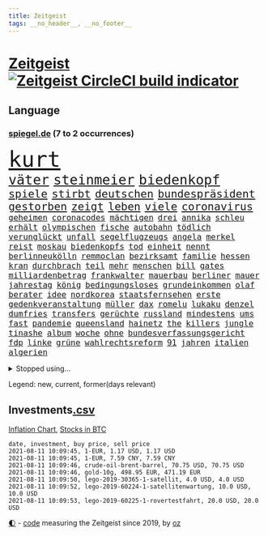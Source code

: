```yaml
---
title: Zeitgeist
tags: __no_header__, __no_footer__
---
```


# [Zeitgeist](https://oliz.io/zeitgeist/) [![Zeitgeist CircleCI build indicator](https://circleci.com/gh/ooz/zeitgeist.svg?style=shield)](https://circleci.com/gh/ooz/zeitgeist)

## Language

<h3><a href="https://www.spiegel.de" target="_blank">spiegel.de</a> (7 to 2 occurrences)</h3>
<p style="font-family:monospace">
<span style="font-size:32pt"><a href="news_links.html#kurt" class="current">kurt</a></span>
<br>
<span style="font-size:20pt"><a href="news_links.html#väter" class="current">väter</a></span>
<span style="font-size:20pt"><a href="news_links.html#steinmeier" class="current">steinmeier</a></span>
<span style="font-size:20pt"><a href="news_links.html#biedenkopf" class="new">biedenkopf</a></span>
<br>
<span style="font-size:16pt"><a href="news_links.html#spiele" class="current">spiele</a></span>
<span style="font-size:16pt"><a href="news_links.html#stirbt" class="current">stirbt</a></span>
<span style="font-size:16pt"><a href="news_links.html#deutschen" class="current">deutschen</a></span>
<span style="font-size:16pt"><a href="news_links.html#bundespräsident" class="current">bundespräsident</a></span>
<span style="font-size:16pt"><a href="news_links.html#gestorben" class="current">gestorben</a></span>
<span style="font-size:16pt"><a href="news_links.html#zeigt" class="current">zeigt</a></span>
<span style="font-size:16pt"><a href="news_links.html#leben" class="current">leben</a></span>
<span style="font-size:16pt"><a href="news_links.html#viele" class="current">viele</a></span>
<span style="font-size:16pt"><a href="news_links.html#coronavirus" class="current">coronavirus</a></span>
<br>
<span style="font-size:12pt"><a href="news_links.html#geheimen" class="current">geheimen</a></span>
<span style="font-size:12pt"><a href="news_links.html#coronacodes" class="new">coronacodes</a></span>
<span style="font-size:12pt"><a href="news_links.html#mächtigen" class="current">mächtigen</a></span>
<span style="font-size:12pt"><a href="news_links.html#drei" class="current">drei</a></span>
<span style="font-size:12pt"><a href="news_links.html#annika" class="new">annika</a></span>
<span style="font-size:12pt"><a href="news_links.html#schleu" class="new">schleu</a></span>
<span style="font-size:12pt"><a href="news_links.html#erhält" class="current">erhält</a></span>
<span style="font-size:12pt"><a href="news_links.html#olympischen" class="current">olympischen</a></span>
<span style="font-size:12pt"><a href="news_links.html#fische" class="new">fische</a></span>
<span style="font-size:12pt"><a href="news_links.html#autobahn" class="current">autobahn</a></span>
<span style="font-size:12pt"><a href="news_links.html#tödlich" class="current">tödlich</a></span>
<span style="font-size:12pt"><a href="news_links.html#verunglückt" class="current">verunglückt</a></span>
<span style="font-size:12pt"><a href="news_links.html#unfall" class="current">unfall</a></span>
<span style="font-size:12pt"><a href="news_links.html#segelflugzeugs" class="current">segelflugzeugs</a></span>
<span style="font-size:12pt"><a href="news_links.html#angela" class="current">angela</a></span>
<span style="font-size:12pt"><a href="news_links.html#merkel" class="current">merkel</a></span>
<span style="font-size:12pt"><a href="news_links.html#reist" class="current">reist</a></span>
<span style="font-size:12pt"><a href="news_links.html#moskau" class="current">moskau</a></span>
<span style="font-size:12pt"><a href="news_links.html#biedenkopfs" class="new">biedenkopfs</a></span>
<span style="font-size:12pt"><a href="news_links.html#tod" class="current">tod</a></span>
<span style="font-size:12pt"><a href="news_links.html#einheit" class="current">einheit</a></span>
<span style="font-size:12pt"><a href="news_links.html#nennt" class="current">nennt</a></span>
<span style="font-size:12pt"><a href="news_links.html#berlinneukölln" class="current">berlinneukölln</a></span>
<span style="font-size:12pt"><a href="news_links.html#remmoclan" class="new">remmoclan</a></span>
<span style="font-size:12pt"><a href="news_links.html#bezirksamt" class="current">bezirksamt</a></span>
<span style="font-size:12pt"><a href="news_links.html#familie" class="current">familie</a></span>
<span style="font-size:12pt"><a href="news_links.html#hessen" class="current">hessen</a></span>
<span style="font-size:12pt"><a href="news_links.html#kran" class="new">kran</a></span>
<span style="font-size:12pt"><a href="news_links.html#durchbrach" class="new">durchbrach</a></span>
<span style="font-size:12pt"><a href="news_links.html#teil" class="current">teil</a></span>
<span style="font-size:12pt"><a href="news_links.html#mehr" class="current">mehr</a></span>
<span style="font-size:12pt"><a href="news_links.html#menschen" class="current">menschen</a></span>
<span style="font-size:12pt"><a href="news_links.html#bill" class="current">bill</a></span>
<span style="font-size:12pt"><a href="news_links.html#gates" class="current">gates</a></span>
<span style="font-size:12pt"><a href="news_links.html#milliardenbetrag" class="current">milliardenbetrag</a></span>
<span style="font-size:12pt"><a href="news_links.html#frankwalter" class="current">frankwalter</a></span>
<span style="font-size:12pt"><a href="news_links.html#mauerbau" class="current">mauerbau</a></span>
<span style="font-size:12pt"><a href="news_links.html#berliner" class="current">berliner</a></span>
<span style="font-size:12pt"><a href="news_links.html#mauer" class="current">mauer</a></span>
<span style="font-size:12pt"><a href="news_links.html#jahrestag" class="current">jahrestag</a></span>
<span style="font-size:12pt"><a href="news_links.html#könig" class="current">könig</a></span>
<span style="font-size:12pt"><a href="news_links.html#bedingungsloses" class="current">bedingungsloses</a></span>
<span style="font-size:12pt"><a href="news_links.html#grundeinkommen" class="current">grundeinkommen</a></span>
<span style="font-size:12pt"><a href="news_links.html#olaf" class="current">olaf</a></span>
<span style="font-size:12pt"><a href="news_links.html#berater" class="current">berater</a></span>
<span style="font-size:12pt"><a href="news_links.html#idee" class="current">idee</a></span>
<span style="font-size:12pt"><a href="news_links.html#nordkorea" class="current">nordkorea</a></span>
<span style="font-size:12pt"><a href="news_links.html#staatsfernsehen" class="current">staatsfernsehen</a></span>
<span style="font-size:12pt"><a href="news_links.html#erste" class="current">erste</a></span>
<span style="font-size:12pt"><a href="news_links.html#gedenkveranstaltung" class="new">gedenkveranstaltung</a></span>
<span style="font-size:12pt"><a href="news_links.html#müller" class="current">müller</a></span>
<span style="font-size:12pt"><a href="news_links.html#dax" class="new">dax</a></span>
<span style="font-size:12pt"><a href="news_links.html#romelu" class="current">romelu</a></span>
<span style="font-size:12pt"><a href="news_links.html#lukaku" class="current">lukaku</a></span>
<span style="font-size:12pt"><a href="news_links.html#denzel" class="new">denzel</a></span>
<span style="font-size:12pt"><a href="news_links.html#dumfries" class="new">dumfries</a></span>
<span style="font-size:12pt"><a href="news_links.html#transfers" class="current">transfers</a></span>
<span style="font-size:12pt"><a href="news_links.html#gerüchte" class="current">gerüchte</a></span>
<span style="font-size:12pt"><a href="news_links.html#russland" class="current">russland</a></span>
<span style="font-size:12pt"><a href="news_links.html#mindestens" class="current">mindestens</a></span>
<span style="font-size:12pt"><a href="news_links.html#ums" class="current">ums</a></span>
<span style="font-size:12pt"><a href="news_links.html#fast" class="current">fast</a></span>
<span style="font-size:12pt"><a href="news_links.html#pandemie" class="current">pandemie</a></span>
<span style="font-size:12pt"><a href="news_links.html#queensland" class="new">queensland</a></span>
<span style="font-size:12pt"><a href="news_links.html#hainetz" class="new">hainetz</a></span>
<span style="font-size:12pt"><a href="news_links.html#the" class="current">the</a></span>
<span style="font-size:12pt"><a href="news_links.html#killers" class="new">killers</a></span>
<span style="font-size:12pt"><a href="news_links.html#jungle" class="new">jungle</a></span>
<span style="font-size:12pt"><a href="news_links.html#tinashe" class="new">tinashe</a></span>
<span style="font-size:12pt"><a href="news_links.html#album" class="current">album</a></span>
<span style="font-size:12pt"><a href="news_links.html#woche" class="current">woche</a></span>
<span style="font-size:12pt"><a href="news_links.html#ohne" class="current">ohne</a></span>
<span style="font-size:12pt"><a href="news_links.html#bundesverfassungsgericht" class="current">bundesverfassungsgericht</a></span>
<span style="font-size:12pt"><a href="news_links.html#fdp" class="current">fdp</a></span>
<span style="font-size:12pt"><a href="news_links.html#linke" class="current">linke</a></span>
<span style="font-size:12pt"><a href="news_links.html#grüne" class="current">grüne</a></span>
<span style="font-size:12pt"><a href="news_links.html#wahlrechtsreform" class="current">wahlrechtsreform</a></span>
<span style="font-size:12pt"><a href="news_links.html#91" class="current">91</a></span>
<span style="font-size:12pt"><a href="news_links.html#jahren" class="current">jahren</a></span>
<span style="font-size:12pt"><a href="news_links.html#italien" class="current">italien</a></span>
<span style="font-size:12pt"><a href="news_links.html#algerien" class="current">algerien</a></span>
</p>
<details>
<summary>Stopped using...</summary>
<p class="former" style="font-size:12pt">
bemüht(296) wirkte(296) awards(295) co₂(295) eindrücke(295) fußballs(295) inklusive(295) lufthansa(295) richterin(295) umfeld(295) investieren(294) abends(293) aufmerksamkeit(293) entdeckung(293) fabrik(293) krankenhäusern(293) kurzem(293) paare(293) bekanntesten(292) beliebt(292) beobachten(292) berichterstattung(292) bundeskanzler(292) bundesland(292) gewaltsam(292) ignoriert(292) liefert(292) märz(292) verhandelt(292) vorantreiben(292) überwinden(292) and(291) bitte(291) cool(291) dach(291) harry(291) insekten(291) kennt(291) leipziger(291) locker(291) mithilfe(291) schlimmer(291) verbands(291) 300(290) anne(290) ehemaliger(290) gebaut(290) humanitäre(290) kita(290) kritische(290) positionen(290) sicherheitskräfte(290) teslachef(290) unterlagen(290) vorstellung(290) ärmere(290) überreste(290) abstimmen(289) ehren(289) elisabeth(289) gefasst(289) geliefert(289) innenstadt(289) kämpfte(289) lehnen(289) maximal(289) nahverkehr(289) nominierung(289) rechtsextremen(289) usbürger(289) version(289) versteckt(289) anerkannt(288) botschaften(288) einzig(288) emma(288) englische(288) erholung(288) ersatz(288) gefordert(288) gleichstellung(288) guterres(288) infrage(288) joshua(288) reduziert(288) regt(288) reihe(288) rock(288) schülern(288) vorbereitet(288) 41(287) 79(287) büros(287) franziska(287) führerschein(287) gefechte(287) geheimnis(287) giffey(287) hannover(287) hinterlassen(287) historisch(287) marija(287) mathias(287) rb(287) russischer(287) spdgesundheitsexperte(287) spielzeit(287) sprengstoff(287) stürmer(287) treffer(287) zurückgetreten(287) ausgewertet(286) ausgleich(286) aussieht(286) bekannte(286) bekannten(286) ecuador(286) einzug(286) entwickelt(286) grünheide(286) kommunikation(286) kompliziert(286) mieter(286) mitte(286) nahen(286) paderborn(286) pflege(286) reise(286) solcher(286) spaniens(286) sv(286) verschärfung(286) website(286) 1945(285) 96(285) 98(285) ansatz(285) bestätigen(285) chris(285) fortschritt(285) freiburg(285) ganzes(285) haken(285) impfbereitschaft(285) seiten(285) steuert(285) strafstoß(285) super(285) wm(285) öffentlichkeit(285) angesteckt(284) aufgehoben(284) besucher(284) blamage(284) geprüft(284) gesundheitssystem(284) hai(284) haltung(284) heißen(284) messerattacke(284) nadal(284) namens(284) nächtliche(284) regierungspartei(284) schwarzer(284) unbekannter(284) verbrechen(284) vertrauliche(284) überwunden(284) 30000(283) anstehenden(283) dringend(283) endspiel(283) erinnern(283) gerufen(283) grün(283) gutachten(283) hund(283) inhaftiert(283) mitgeteilt(283) oberlandesgericht(283) preisen(283) sendet(283) 34(282) braunschweig(282) eishockey(282) kochinstituts(282) matteo(282) nürnberg(282) reißt(282) stanley(282) strecke(282) teilgenommen(282) ton(282) verzögern(282) wurzeln(282) bestes(281) generationen(281) korrekt(281) melanie(281) sichergestellt(281) unterliegt(281) virtuell(281) zuversichtlich(281) öl(281) endgültige(280) flüchtlingen(280) kriterien(280) modell(280) nutzten(280) rechtspopulisten(280) roboter(280) saisonsieg(280) samuel(280) times(280) trainiert(280) ursprung(280) verdeutlicht(280) bewegen(279) einsetzen(279) elektrische(279) gesprengt(279) hob(279) kronprinz(279) löw(279) milde(279) mode(279) schwersten(279) siegen(279) vernachlässigt(279) verschwörungstheorien(279) zimmer(279) ansicht(278) befreien(278) erfindung(278) island(278) libyen(278) mutmaßlichem(278) präsidentin(278) stadtteil(278) therapie(278) triumph(278) wirksam(278) band(277) bewertung(277) drastisch(277) drastische(277) erlitt(277) erschwert(277) französischen(277) gefangene(277) königsfamilie(277) nordrheinwestfälischen(277) potenzial(277) steckte(277) uefa(277) ungewöhnliche(277) verhängnis(277) innenstädte(276) sinn(276) verbündete(276) berühmten(275) brauche(275) coronaschutz(275) dämpfer(275) feind(275) leipzigs(275) platzen(275) schnitt(275) schäuble(275) can(274) euparlament(274) gedenkfeier(274) gemälde(274) gesamten(274) kanzlerkandidatur(274) lädt(274) republik(274) schläft(274) virologen(274) zuckerberg(274) auflagen(273) bundesgesundheitsminister(273) gang(273) mohammed(273) neuauflage(273) sehnsucht(273) wiederholen(273) zurückhaltend(273) zuschauern(273) begriff(272) griechen(272) kindes(272) kinos(272) kooperation(272) ökonomen(272) abkehr(271) außerhalb(271) beantworten(271) detail(271) erzielte(271) geklagt(271) holocaust(271) klassiker(271) national(271) nordkoreas(271) reichlich(271) ablehnung(270) belege(270) betrifft(270) bett(270) brandenburger(270) jong(270) konkrete(270) nah(270) spiegelleser(270) un(270) verschiedenen(270) wahrscheinlich(270) begründet(269) bestand(269) rekordsumme(269) verwandelt(269) 28(268) auktion(268) erfüllen(268) fach(268) namhafte(268) samstagmorgen(268) sicheren(268) solange(268) unabhängig(268) verschwörung(268) verwickelt(268) zulässig(268) öffentliche(268) artikel(267) autobranche(267) dran(267) fan(267) homosexuellen(267) klarer(267) umsätze(267) amerikas(266) aufgestellt(266) balance(266) bezeichnete(266) familienberater(266) hürde(266) premierministers(266) prognose(266) umweltbundesamt(266) defensive(265) frisch(265) infektionsgeschehen(265) verhandeln(265) überfahren(265) aufschub(264) hängt(264) indirekt(264) mitfavorit(264) motive(264) schulschließungen(264) ulrich(264) wählte(264) boomen(263) hessischen(263) konzentrationslager(263) le(263) netflixserie(263) polizistin(263) unzufrieden(263) gekämpft(262) rentner(262) schockiert(262) schulpolitik(262) spitzenreiter(262) unterm(262) astronauten(261) bagdad(261) fußballem(261) landung(261) mühe(261) sinkende(261) strenger(261) verständnis(261) km/h(260) neunjährige(260) verwendung(260) vorgeführt(260) zuspruch(260) begrüßt(259) beweise(259) flagge(259) gefällt(259) stahl(259) keeper(258) me(258) 140(256) wrack(256) ball(255) ministerien(255) möglichkeiten(255) 47(254) gesetzliche(254) neymar(254) vermieter(254) coronapatienten(253) initiativen(253) verfolger(253) 36(252) abermals(252) kindheit(252) schottische(252) vorbestraft(252) entlang(251) blake(250) flughafens(250) mafia(250) vollem(250) bewegt(249) erhoffen(249) jadon(249) vizekanzler(249) vergehen(248) wertvolle(248) beschlagnahmten(247) persönliches(247) summen(247) katharina(246) lehrkräfte(246) schwört(246) tyson(246) vorherrschaft(246) bewaffneten(245) mutation(245) wiedergewählt(245) gedenkt(244) zeitung(244) klappt(243) sauer(243) armen(242) erfolgreichen(242) frühe(242) nebenwirkungen(242) soldat(242) vorfällen(242) statue(241) trick(241) wasserstoff(241) kanal(240) youtuber(240) erreger(239) korrigieren(239) tagsüber(239) dämpft(237) jederzeit(237) missbrauchskomplex(237) pentagon(237) voraussetzung(237) austragung(236) eingeräumt(235) empfinden(235) halbzeitpause(235) heizen(235) sauerland(235) turniers(235) baldige(234) italienischer(234) truppenabzug(233) verunglückte(233) äthiopiens(233) karlsruhe(232) ungewöhnlichen(232) drohne(231) ungleichheit(231) meisterschaft(230) nominierungen(230) schach(230) unicef(230) beach(229) janet(229) offener(229) yellen(229) zweck(229) genial(228) lieferungen(228) psychischen(228) schnelltest(228) wmtitel(228) cambridge(227) aggressiv(226) ausgemacht(225) rolf(224) beerdigt(223) zocken(222) zusätzliche(222) 43jähriger(221) bösen(221) hinterbliebene(221) intern(220) elliot(219) regelmäßig(219) versinken(219) erfüllung(218) loslegen(218) stromausfall(218) berühmtesten(216) gelangt(216) parteiausschluss(216) parteichefin(216) verdächtig(216) vertrauten(216) effekt(213) attackierten(211) berühmtes(210) leiter(210) aufheben(209) nick(209) starkes(209) schärfer(208) lücken(207) kommuniziert(206) auslieferung(205) karolina(205) schütze(205) drittes(204) empfindet(203) kubas(203) blumen(202) fremde(200) rädern(200) bauarbeiten(198) fischern(198) impfnachweis(198) perspektive(198) 64jährige(197) adler(197) fußgängerzonen(197) willkürlich(197) gefährdete(196) befanden(194) blitz(194) konzerten(194) langjähriger(194) abiturienten(193) eliteuni(192) schwangerschaftsabbrüche(192) jazzmusiker(191) texte(191) einstellungen(190) frustrierte(188) technische(188) absetzen(187) wolff(186) gesamtsieg(184) langjährige(184) scheideweg(184) enkel(183) mutante(183) zusätzlichen(183) grunde(181) blockierten(179) impftermin(179) flugzeugabsturz(178) englischer(177) regelmäßige(177) autobauer(176) nebenjob(176) pkwmaut(176) berger(174) nutzungsbedingungen(174) downing(173) andy(172) angemessene(172) delmenhorst(172) gemüse(172) klappen(172) riskanter(172) copa(171) gaspipeline(171) berücksichtigen(170) verschossen(170) bergsteiger(168) flächendeckend(168) gelöscht(168) master(168) steine(168) goldbarren(167) viral(167) mietern(166) exklusiv(165) unionsfraktion(165) ausgewiesen(164) grundstück(164) kandidiert(164) lehrerin(164) oberhaupt(164) ungeeignet(164) armstrong(163) estland(163) sparkassen(163) rapide(162) überragenden(162) filmt(161) vulkan(160) abgefangen(159) jawort(158) inszenierte(157) ausländer(156) coronarisiko(156) menschenrechtslage(156) verleiht(156) inzidenzwerte(155) opel(154) verwehrt(154) aufholen(152) bein(151) kurzarbeiter(151) silva(151) traditionell(151) bayreuth(150) recherchiert(150) indiens(149) zutrauen(149) autobahnen(148) magen(147) ubahnstation(147) fassungslos(146) internat(146) islamist(146) royal(146) sexistische(146) strich(145) zulieferer(145) beunruhigt(144) gerichtliche(144) abbruch(142) großmeister(141) 29jähriger(139) korrupte(139) hilferuf(138) katholiken(138) krimi(138) phasen(138) sonnigen(138) lösten(137) einbau(136) großereignis(135) hurra(134) teenagerin(134) 65jährige(133) abheben(133) pen(133) reporterteam(132) absprachen(130) bundeswehrsoldat(130) rosa(130) schulkind(130) stadien(130) bejubelt(129) bräuchte(129) deep(129) salman(129) impfwillige(128) vielfältig(128) wiese(127) alben(126) diverser(126) dramatisches(126) senders(125) ethikrats(124) dieter(123) zuschüsse(123) einfangen(122) großstädte(122) thessaloniki(122) verlegung(122) häme(121) jordanien(121) realistisch(121) gegenkandidaten(120) immunisiert(119) strippenzieher(119) todestag(119) trikot(119) tschechiens(118) dementieren(117) hof(117) coronainzidenz(115) krönen(115) baku(114) besetzen(114) bildzeitung(114) einheimische(114) homophobe(114) investor(114) mexikos(114) unbeteiligte(114) belgiens(113) missglückten(113) onlinebanking(113) bastian(112) bedankte(112) einzufangen(112) gelbe(112) unweit(112) affen(111) buhlen(111) sterblichen(111) bundestrainers(110) nationalelf(110) abgestürzt(109) weckte(109) lebenswerter(108) 1974(107) bundesstaaten(107) philips(107) widow(107) erledigen(106) gutem(106) kuss(106) nhl(106) biber(104) landesverband(104) begrenzung(103) dubiosen(103) rächt(103) berechtigt(102) lösegeld(102) sturmböen(102) aggressiven(101) bröckelt(101) kellner(101) sprüche(101) borissow(100) indischen(100) münsterland(100) verlag(100) bojko(99) geschädigten(99) zelebriert(99) kasper(98) laxen(98) passagieren(98) aufreger(97) nordamerika(95) entzündete(94) rassemblement(94) blüht(93) cloud(93) disput(93) kommender(92) spitzenkandidatin(92) wandeln(92) ozean(91) schädlichen(91) tempolimit(91) 67jährige(90) degenkolb(90) geburtsort(90) hinauf(90) milliardenprojekt(90) neandertaler(90) rechnung(90) wirtschaftlich(90) erschüttern(89) financial(89) finanziert(89) leonardo(89) manila(89) pierre(89) wohnungsmarkt(89) aufgebrachte(88) eile(88) einheitlichen(88) gültigen(88) klangen(88) koloniale(88) pflegen(88) reichtum(88) zerren(88) techniken(87) überdüngung(87) 23000(86) fluch(86) schnellere(86) seniorenheim(86) bachmann(85) höherem(85) ramsey(85) tötungsabsicht(85) bildtv(84) ernte(84) forschende(84) heizt(84) remmoclans(84) wirtschaftsprojekt(84) formulierungen(83) grünenspitzenkandidatin(83) umwelthilfe(83) gesinnung(82) lampedusa(82) loben(82) nathan(82) planlos(82) einschlägig(81) sankt(81) wichtigere(81) auszurichten(80) berufstätige(80) abstinenz(79) batteriefabrik(79) partners(79) bundeswehrhelfer(78) durchzusetzen(78) eubehörde(78) mitsamt(78) raumfahrt(78) schädlich(78) abbrennen(77) entschädigungen(77) gewöhnungsbedürftig(77) grünes(77) protestaktionen(77) wägt(77) batteriezellen(76) festhält(76) blockbuster(75) dieselskandals(75) einzelfall(75) erlässt(75) homeofficepflicht(75) loslässt(75) maia(75) millionensumme(75) modus(75) möhren(75) sandu(75) spanisches(75) 1946(74) co₂abgabe(74) fremdverschulden(74) gestanden(74) itkonzern(74) kundinnen(74) achraf(73) abi(72) boerne(72) chefposten(72) gemeinderat(72) meisterwerk(72) randale(72) sommerferien(72) strahlte(72) comdirect(71) effekte(71) kane(71) lions(71) oldenburg(71) unkraut(71) bruchsal(70) derart(70) empfang(70) genialer(70) globaler(70) johanna(70) kaliforniens(70) landesteilen(70) sekt(70) 1987(69) abschalteinrichtung(69) busfahrers(69) gequält(69) günstigen(69) hungersnot(69) momentan(69) touristischen(69) vermelden(69) übungen(69) 149(68) 1981(68) achtzigerjahre(68) begraben(68) birgt(68) gemessenen(68) p(68) zollfahnder(68) bundesfamilienministerin(67) flexibel(67) rudolph(67) ziemiak(67) gesellen(66) lapid(66) tadschikistan(66) usverteidigungsministerium(66) blitzeinschlag(65) blues(65) geburtenrate(65) modi(65) narendra(65) 50jähriger(64) beton(64) bnd(64) gewünscht(64) hiphop(64) krieges(64) kriegsende(64) schnellstmöglich(64) ubahnhof(64) belächelt(63) manta(63) ubahn(63) ökosystem(63) biest(62) engagiert(62) impfquoten(62) mangelwirtschaft(62) notenbank(62) philippinischen(62) schnelltestergebnisse(62) übertrieben(62) aktivistinnen(61) cruise(61) erdbeeren(61) korb(61) windhorst(61) abstürze(60) anleitungen(60) arnold(60) bemerkte(60) mont(60) ransomwareattacke(60) regionalwahlen(60) reicher(60) zweifache(60) borahansgrohe(59) sagan(59) spoiler(59) vergraben(59) 79jährige(58) großeltern(58) heizkosten(58) kurzschluss(58) nahost(58) putzen(58) baum(57) community(57) kompletter(57) preisschub(57) rauschen(57) akzeptieren(56) bewährungsstrafen(56) cyberangriff(56) erklimmen(56) existenzfrage(56) strengeren(56) abgeschoben(55) jemanden(55) kontinents(55) pliskova(55) teslafabrik(55) ausgab(54) austragen(54) eindeutige(54) impfverweigerer(54) knieverletzung(54) unorthodox(54) adressen(53) erpresst(53) exnationalspieler(53) floskeln(53) franco(53) lernlücken(53) lernrückstände(53) ost(53) staatsgeheimnis(53) ständigen(53) testkonzept(53) unostudie(53) vielfaches(53) zew(53) überfielen(53) überzogen(53) dänemarks(52) eingeholt(52) gekentert(52) hackergruppe(52) nrwlandtag(52) scheinwerferlicht(52) surfer(52) zugeschlagen(52) beleidigten(51) decke(51) ermahnt(51) finaleinzug(51) geschlampt(51) obdachlose(51) reines(51) wessen(51) coronapositiv(50) gesichtet(50) waffenstillstand(50) außenhandel(49) dreh(49) galactic(49) haiangriff(49) herbe(49) parteispenden(49) schutzmacht(49) torrekord(49) unity(49) virgin(49) armenvierteln(48) einmischung(48) gesten(48) kärcher(48) leifheit(48) schreitet(48) unterstützern(48) verhaftung(48) french(47) sohns(47) wanderin(47) bodensee(46) gewohnheiten(46) usstreitkräfte(46) vorbehalten(46) zuwanderung(46) antisemitischer(45) banden(45) entsprechendes(45) unschuldig(45) verständigung(45) court(44) erlebnis(44) luxusmarke(44) passagierflugzeug(44) flohen(43) françois(43) gezeichnet(43) laune(43) weinen(43) eruption(42) vorangebracht(42) vorgängerin(42) witwer(42) erpresser(41) fehlte(41) us(41) argentinier(40) bauernhof(40) erwachen(40) fotoreportage(40) gruppierung(40) américa(39) gebäudes(39) kreidezähne(39) längerer(39) schlammschlacht(39) benzinpreis(38) botschafters(38) dani(38) emhalbfinale(38) emtitel(38) fünfjährigen(38) inside(38) messner(38) sotschi(38) sympathisiert(38) welttennis(38) österreichischer(38) angelique(37) ausgewählte(37) engländer(37) erschreckendes(37) hetzjagd(37) kerber(37) ministerrat(37) steuervergehen(37) vorschrift(37) fda(36) genehmigungen(36) kulturelle(36) materialmangel(36) otte(36) pride(36) aufgedeckt(35) bergwanderung(35) dallas(35) grandioses(35) gwen(35) lügt(35) schnelltestzentren(35) atempause(34) groteske(34) leichten(34) materialengpässe(34) recherchierte(34) skandinavien(34) warb(34) banging(33) frauenanteil(33) loony(33) luck(33) militäreinsatz(33) or(33) porn(33) ransomwareangriff(33) ölpreis(33) bergab(32) bescheiden(32) erstritten(32) gehasst(32) jagten(32) streben(32) vierteln(32) centre(31) paddeln(31) bulli(30) kreative(30) macrons(30) optimistischer(30) reformer(30) turnieren(30) wahlkampfchef(30) wundert(30) zurückgeführt(30) balenciaga(29) berufungsverfahren(29) beteuert(29) friseure(29) k(29) maskenstreit(29) modernes(29) raheem(29) rechtswidrig(29) seemeilen(29) sterling(29) tickets(29) wembley(29) 23jähriger(28) folgenden(28) neumünster(28) scheuen(28) schutzsuchenden(28) siebziger(28) topmanagern(28) verfahrens(28) dänen(27) homburg(27) rechtsextrem(27) sendungen(27) stabilität(27) systemische(27) gareth(26) linksextremen(26) schlau(26) schlüsselfigur(26) smarte(26) unverändert(26) verschoss(26) wimbledon(26) auspacken(25) demenz(25) hjulmand(25) hunsrück(25) kurzzeitig(25) mancini(25) normen(25) roberto(25) spielentscheidende(25) verabreden(25) wembleystadion(25) großfamilie(24) hubbleweltraumteleskop(24) militärflugzeug(24) ramos(24) 39jährige(23) aktivitäten(23) bundestagspräsident(23) christiane(23) death(23) diamanten(23) erhitzt(23) freiräume(23) gemüter(23) hymne(23) impfexperte(23) journal(23) kratzt(23) notwendig(23) schwache(23) southgate(23) spinnen(23) tornado(23) abschaffung(22) darstellungen(22) glaube(22) grundsätzlich(22) machtwechsel(22) rohöl(22) alleinherrscher(21) botswana(21) karat(21) redakteure(21) rezo(21) riesendiamant(21) ungarischen(21) einstimmt(20) misshandlung(20) patrik(20) schick(20) schwimmende(20) gegenmodell(19) gelassenheit(19) hagel(19) hinterfragt(19) virologin(19) wiktor(19) wortgleich(19) brutales(18) leuchten(18) schweinsteiger(18) schwulen(18) tiangong(18) white(18) wiesbaden(18) überschätzt(18) einzigartig(17) entführen(17) existiert(17) geliebt(17) partnerschaft(17) anonymer(16) antwerpen(16) boote(16) eingriff(16) löfven(16) wissenschaften(16) bekennt(15) besorgniserregend(15) enfant(15) firmenchef(15) kindesmisshandlungen(15) mitbestimmen(15) terrible(15) touretappe(15) barrel(14) britisches(14) quarantänepflicht(14) 1982(13) dfbnationalspieler(13) gelangte(13) jahreshälfte(13) bay(12) bundeswehrabzug(12) gefährdeten(12) grandslamturnier(12) kroatischen(12) three(12) 1951(11) begehrt(11) bundesrat(11) nationalistische(11) sportlichen(11) unvermeidbar(11)
</p>
</details>
<p>Legend: <span class="new">new</span>, <span class="current">current</span>, <span class="former">former(days relevant)</span></p>

## Investments[.csv](investments.csv)

[Inflation Chart](https://inflationchart.com),
[Stocks in BTC](https://stonksinbtc.xyz/)

```
date, investment, buy price, sell price
2021-08-11 10:09:45, 1-EUR, 1.17 USD, 1.17 USD
2021-08-11 10:09:45, 1-EUR, 7.59 CNY, 7.59 CNY
2021-08-11 10:09:46, crude-oil-brent-barrel, 70.75 USD, 70.75 USD
2021-08-11 10:09:46, gold-10g, 498.95 EUR, 471.19 EUR
2021-08-11 10:09:50, lego-2019-30365-1-satellit, 4.0 USD, 4.0 USD
2021-08-11 10:09:52, lego-2019-60224-1-satellitenwartung, 10.0 USD, 10.0 USD
2021-08-11 10:09:53, lego-2019-60225-1-rovertestfahrt, 20.0 USD, 20.0 USD
```

<footer>
<a href="javascript:toggleTheme()" class="nav">🌓</a>
- <a href="https://github.com/ooz/zeitgeist">code</a> measuring the Zeitgeist since 2019, by <a href="https://oliz.io">oz</a>
</footer>
